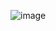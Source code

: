 ![image](https://user-images.githubusercontent.com/61724682/178747313-9c3d80be-f2a9-4894-be76-9c54182d077d.png)
